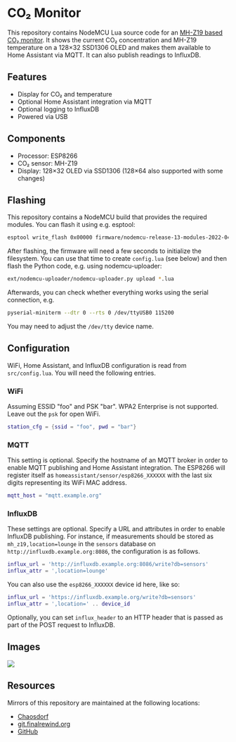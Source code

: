 # CO₂ Monitor

This repository contains NodeMCU Lua source code for an [MH-Z19 based CO₂ monitor](https://finalrewind.org/projects/co2-monitor-mhz19-ssd1306/).
It shows the current CO₂ concentration and MH-Z19 temperature on a 128×32 SSD1306 OLED and makes them available to Home Assistant via MQTT.
It can also publish readings to InfluxDB.

## Features

* Display for CO₂ and temperature
* Optional Home Assistant integration via MQTT
* Optional logging to InfluxDB
* Powered via USB

## Components

* Processor: ESP8266
* CO₂ sensor: MH-Z19
* Display: 128×32 OLED via SSD1306 (128×64 also supported with some changes)

## Flashing

This repository contains a NodeMCU build that provides the required modules.
You can flash it using e.g. esptool:

```bash
esptool write_flash 0x00000 firmware/nodemcu-release-13-modules-2022-04-17-19-03-07-integer.bin
```

After flashing, the firmware will need a few seconds to initialize the
filesystem. You can use that time to create `config.lua` (see below) and then
flash the Python code, e.g. using nodemcu-uploader:

```bash
ext/nodemcu-uploader/nodemcu-uploader.py upload *.lua
```

Afterwards, you can check whether everything works using the serial connection,
e.g.

```bash
pyserial-miniterm --dtr 0 --rts 0 /dev/ttyUSB0 115200
```

You may need to adjust the `/dev/tty` device name.

## Configuration

WiFi, Home Assistant, and InfluxDB configuration is read from `src/config.lua`.
You will need the following entries.

### WiFi

Assuming ESSID "foo" and PSK "bar".
WPA2 Enterprise is not supported.
Leave out the `psk` for open WiFi.

```lua
station_cfg = {ssid = "foo", pwd = "bar"}
```

### MQTT

This setting is optional. Specify the hostname of an MQTT broker in order to
enable MQTT publishing and Home Assistant integration.  The ESP8266 will
register itself as `homeassistant/sensor/esp8266_XXXXXX` with the last six
digits representing its WiFi MAC address.

```lua
mqtt_host = "mqtt.example.org"
```

### InfluxDB

These settings are optional. Specify a URL and attributes in order to enable
InfluxDB publishing. For instance, if measurements should be stored as
`mh_z19,location=lounge` in the `sensors` database on
`http://influxdb.example.org:8086`, the configuration is as follows.

```lua
influx_url = 'http://influxdb.example.org:8086/write?db=sensors'
influx_attr = ',location=lounge'
```

You can also use the `esp8266_XXXXXX` device id here, like so:

```lua
influx_url = 'https://influxdb.example.org/write?db=sensors'
influx_attr = ',location=' .. device_id
```

Optionally, you can set `influx_header` to an HTTP header that is passed as
part of the POST request to InfluxDB.

## Images

![](https://finalrewind.org/projects/co2-monitor-mhz19-ssd1306/media/preview.jpg)

## Resources

Mirrors of this repository are maintained at the following locations:

* [Chaosdorf](https://chaosdorf.de/git/derf/co2-monitor-mhz19-ssd1306)
* [git.finalrewind.org](https://git.finalrewind.org/co2-monitor-mhz19-ssd1306/)
* [GitHub](https://github.com/derf/co2-monitor-mhz19-ssd1306)
